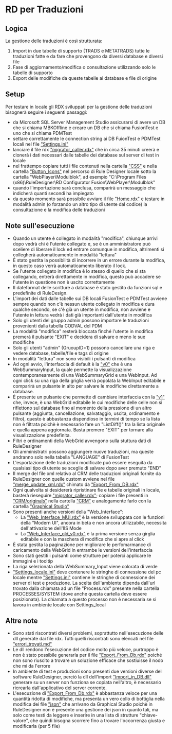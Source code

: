 # RD per Traduzioni

## Logica 
La gestione delle traduzioni è così strutturata:
1. Import in due tabelle di supporto (TRADS e METATRADS) tutte le traduzioni fatte e da fare che provengono da diversi database e diversi file
2. Fase di aggiornamento/modifica o consultazione utilizzando solo le tabelle di supporto
3. Export delle modifiche da queste tabelle ai database e file di origine 

## Setup
Per testare in locale gli RDX sviluppati per la gestione delle traduzioni bisognerà seguire i seguenti passaggi:
- da Microsoft SQL Server Management Studio assicurarsi di avere un DB che si chiama MBKOffline e creare un DB che si chiama FusionTest e uno che si chiama PDMTest
- settare correttamente le connection string ai DB FuionTest e PDMTest locali nel file ["Settings.ini"](Settings.ini)
- lanciare il file rdx ["migrator_caller.rdx"](migrator_caller.rdx) che in circa 35 minuti creerà e clonerà i dati necessari dalle tabelle dei database sul server di test in locale
- nel frattempo copiare tutti i file contenuti nella cartella ["CSS"](CSS/) e nella cartella ["Button_Icons"](Button_Icons/) nel percorso di Rule Designer locale sotto la cartella "WebPlayer\Modulblok", ad esempio "C:\Program Files (x86)\RuleDesigner\RD Configurator Fusion\WebPlayer\Modulblok"
- quando l'importazione sarà conclusa, comparirà un messaggio che indicherà quanti secondi ha impiegato
- da questo momento sarà possibile avviare il file ["Home.rdx"](Home.rdx) e testare in modalità admin (o forzando un altro tipo di utente dal codice) la consultazione e la modifica delle traduzioni

## Note sull'esecuzione
- Quando un utente è collegato in modalità "modifica", chiunque arrivi dopo vedrà chi è l'utente collegato e, se è un amministratore può sceliere di liberare il lock ed entrare comunque in modifica, altrimenti  si collegherà automaticamente in modalità "lettura"
- È stato gestita la possibilità di incorrere in un errore durante la modifica, in questo caso verrà automaticamento liberato il lock.
- Se l'utente collegato in modifica è lo stesso di quello che si sta collegando, entrerà direttamente in modifica, questo può accadere se l'utente in questione non è uscito correttamente
- Il dateformat delle scritture a database è stato gestito da funzioni sql e predefinite di RuleDesign.
- L'import dei dati dalle tabelle sui DB locali FusionTest e PDMTest  avviene sempre quando non c'è nessun utente collegato in modifica e dura qualche secondo, se c'è già un utente in modifica, non avviene e l'utente in lettura vedrà i dati già importanti dall'utente in modifica
- Solo gli utenti del gruppo admin possono importare le traduzioni provenienti dalla tabella CODVAL del PDM
- La modalità "modifica" resterà bloccata finché l'utente in modifica premerà il pulsante "EXIT" e decidera di salvare o meno le sue modifiche
- Solo gli utenti "admin" (GruoupID=1) possono cancellare una riga e vedere database, tabelle/file e tags di origine
- In modalità "lettura" non sono visibili i pulsanti di modifica
- Ad ogni avvio, l'interfaccia di default è la ["v0"](Web_Interface_v0.rdx) che è una WebSummaryInput, la quale permette la visualizzazione contemporaneamente di una WebSummaryGrid e una WebInput. Ad ogni click su una riga della griglia verrà popolata la WebInput editabile e comparirà un pulsante in alto per salvare le modifiche direttamente a database.
- È presente un pulsante che permette di cambiare interfaccia con la ["v1"](Web_Interface_v1.rdx) che, invece, è una WebGrid editabile le cui modifiche delle celle non si riflettono sul database fino al momento della pressione di un altro pulsante (aggiunta, cancellazione, salvataggio, uscita, ordinamento e filtro), questo è abbastanza dispendioso in termini di tempo se la lista non è filtrata poichè è necessario fare un "ListDiff()" tra la lista originale e quella appena aggiornata. Basta premere "EXIT" per tornare alla visualizzazione predefinita.
- Filtri e ordinamenti della WebGrid avvengono sulla stuttura dati di RuleDesigner
- Gli amministratri possono aggiungere nuove traduzioni, ma queste andranno solo nella tabella "LANGUAGE" di FusionTest
- L'esportazione delle traduzioni modificate può essere eseguita da qualsiasi tipo di utente se sceglie di salvare dopo aver premuto "END" 
- Il merge del file xml relativo al CRM delle traduzioni originali fornite da RuleDesigner con quelle custom avviene nel file ["merge_update_xml.rdx"](merge_update_xml.rdx) chimato da ["Export_From_DB.rdx"](Export_From_DB.rdx)
- Ogni qualvolta si desidererà ripristinare fie e tabelle originali in locale, basterà rieseguire ["migrator_caller.rdx"](migrator_caller.rdx); copiare i file presenti in ["CRM/originals"](CRM/originals/) nella cartella ["CRM"](CRM/) e analogamente farlo con la cartella ["Graphical Studio"](Graphical%20Studio/)
- Sono presenti anche versioni della "Web_Interface":
  - La ["Web_Interface_MUI.rdx"](Web_Interface_MUI.rdx) è la versione sviluppata con le funzioni della "Modern UI", ancora in beta e non ancora utilizzabile, necessita dell'attivazione dell'IIS Mode
  - La ["Web_Interface_old_v0.rdx"](Web_Interface_old_v0.rdx) è la prima versione senza girglia editabile e con la maschera di modifica che si apre al click
- È stata gestita la paginazione per migliorare le perfomarmance di caricamento della WebGrid in entrambe le versioni dell'interfaccia
- Sono stati gestiti i pulsanti come strutture per poterci applicare le immagini e i tooltip
- La riga selezionata della WebSummary_Input viene colorata di verde
- ["Settings_locale.ini"](Settings_locale.ini) deve contenere le stringhe di connessione del pc locale mentre ["Settings.ini"](Settings.ini) contiene le stringhe di connessione dei server di test e produzione. La scelta dell'ambiente dipenda dall'url trovato dalla chiamata ad un file "Process.rdx" presente nella cartella PROCESSES/SYSTEM (dove anche questa cartella deve essere posizionata). La chiamata a questo processo non è necessaria se si lavora in ambiente locale con Settings_local

## Altre note
- Sono stati riscontrati diversi problemi, soprattutto nell'esecuzione delle dll generate dai file rdx. Tutti quelli riscontrati sono elencati nel file ["errori_trovati.md"](errori_trovati.md)
- Le dll rendono l'esecuzione del codice molto più veloce, purtroppo è non è stato possibile generarla per il file ["Export_From_Db.rdx"](Export_From_Db.rdx) poiché non sono riuscito a trovare un soluzione efficace che sostiuisse il nodo che mi da l'errore
- In ambiente di test e produzioni sono presenti due versioni diverse del software RuleDesigner, perciò la dll dell'import ["Import_in_DB.dll"](Import_in_DB.dll) generare su un server non funziona se copiata nell'altro, è necessario ricrearla dall'applicativo del server corrente. 
- L'esecuzione di ["Export_From_Db.rdx"](Export_From_Db.rdx) è abbastanza veloce per una quantità ridotta di modifiche, ma presenta un vero collo di bottiglia nella modifica dei file ["json"](Graphical%20Studio/) che arrivano da Graphical Studio poichè in RuleDesigner non è presente una gestione dei json in quanto tali, ma solo come testi da leggere e inserire in una lista di strutture "chiave-valore", che quindi bisogna scorrere fino a trovare l'occorrenza giusta e modificarla (per 5 file) 
